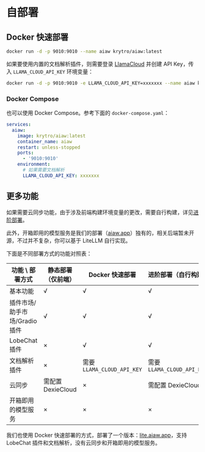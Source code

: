 # 自部署

## Docker 快速部署

```bash
docker run -d -p 9010:9010 --name aiaw krytro/aiaw:latest
```

如果要使用内置的文档解析插件，则需要登录 [LlamaCloud](https://cloud.llamaindex.ai/) 并创建 API Key，传入 `LLAMA_CLOUD_API_KEY` 环境变量：

```bash
docker run -d -p 9010:9010 -e LLAMA_CLOUD_API_KEY=xxxxxxx --name aiaw krytro/aiaw:latest
```

### Docker Compose

也可以使用 Docker Compose。参考下面的 `docker-compose.yaml`：

```yaml
services:
  aiaw:
    image: krytro/aiaw:latest
    container_name: aiaw
    restart: unless-stopped
    ports:
      - '9010:9010'
    environment:
      # 如果需要文档解析
      LLAMA_CLOUD_API_KEY: xxxxxxx
```

## 更多功能

如果需要云同步功能，由于涉及前端构建环境变量的更改，需要自行构建，详见[进阶部署](advanced)。

此外，开箱即用的模型服务是我们的部署（[aiaw.app](https://aiaw.app)）独有的，相关后端暂未开源，不过并不复杂，你可以基于 LiteLLM 自行实现。

下面是不同部署方式的功能对照表：

| 功能 \ 部署方式 | 静态部署（仅前端） | Docker 快速部署 | 进阶部署（自行构建） | aiaw.app |
| --- | --- | --- | --- | --- |
| 基本功能 | √ | √ | √ | √ |
| 插件市场/助手市场/Gradio插件 | √ | √ | √ | √ |
| LobeChat插件 | × | √ | √ | √ |
| 文档解析插件 | × | 需要 `LLAMA_CLOUD_API_KEY` | 需要 `LLAMA_CLOUD_API_KEY` | √ |
| 云同步 | 需配置 DexieCloud | × | 需配置 DexieCloud | √ |
| 开箱即用的模型服务 | × | × | × | √ |

我们也使用 Docker 快速部署的方式，部署了一个版本：[lite.aiaw.app](https://lite.aiaw.app)，支持 LobeChat 插件和文档解析，没有云同步和开箱即用的模型服务。
